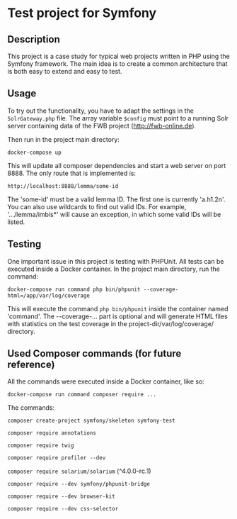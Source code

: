 # Test project for Symfony

## Description

This project is a case study for typical web projects written in PHP using the Symfony framework.
The main idea is to create a common architecture that is both easy to extend and easy to test.

## Usage

To try out the functionality, you have to adapt the settings in the ```SolrGateway.php``` file.
The array variable ```$config``` must point to a running Solr server containing data of the FWB project (http://fwb-online.de).

Then run in the project main directory:

```docker-compose up```

This will update all composer dependencies and start a web server on port 8888.
The only route that is implemented is:

```http://localhost:8888/lemma/some-id```

The 'some-id' must be a valid lemma ID. The first one is currently 'a.h1.2n'. You can also use wildcards to find out valid IDs. For example, '.../lemma/imbis*' will cause an exception, in which some valid IDs will be listed.

## Testing

One important issue in this project is testing with PHPUnit. All tests can be executed inside a Docker container.
In the project main directory, run the command:

```docker-compose run command php bin/phpunit --coverage-html=/app/var/log/coverage```

This will execute the command ```php bin/phpunit``` inside the container named 'command'. 
The --coverage-... part is optional and will generate HTML files with statistics on the test coverage in the project-dir/var/log/coverage/ directory.

## Used Composer commands (for future reference)

All the commands were executed inside a Docker container, like so:

```docker-compose run command composer require ...```

The commands:

```composer create-project symfony/skeleton symfony-test```

```composer require annotations```

```composer require twig```

```composer require profiler --dev```

```composer require solarium/solarium``` (^4.0.0-rc.1)

```composer require --dev symfony/phpunit-bridge```

```composer require --dev browser-kit```

```composer require --dev css-selector```

